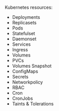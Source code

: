 
Kubernetes resources: 

 - Deployments
 - Replicasets
 - Pods
 - Statefulset
 - Daemonset
 - Services
 - Ingress
 - Volumes
 - PVCs
 - Volumes Snapshot
 - ConfigMaps
 - Secrets
 - Networkpolicy
 - RBAC
 - Cron
 - CronJobs
 - Taints & Tolerations
